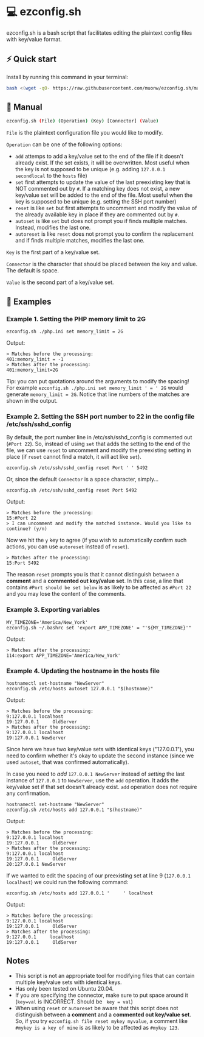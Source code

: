 # 💻 ezconfig.sh

ezconfig.sh is a bash script that facilitates editing the plaintext config files with key/value format.


## ⚡️ Quick start

Install by running this command in your terminal:

```sh
bash <(wget -qO- https://raw.githubusercontent.com/muonw/ezconfig.sh/main/installer.sh)
```


## 📖 Manual

```sh
ezconfig.sh (File) (Operation) (Key) [Connector] (Value)
```

`File` is the plaintext configuration file you would like to modify.

`Operation` can be one of the following options:
  - `add` attemps to add a key/value set to the end of the file if it doesn't already exist. If the set exists, it will be overwritten. Most useful when the key is not supposed to be unique (e.g. adding `127.0.0.1  secondlocal` to the `hosts` file)
  - `set` first attempts to update the value of the last preexisting key that is NOT commented out by `#`. If a matching key does not exist, a new key/value set will be added to the end of the file. Most useful when the key is supposed to be unique (e.g. setting the SSH port number)
  - `reset` is like `set` but first attempts to uncomment and modify the value of the already available key in place if they are commented out by `#`.
  - `autoset` is like `set` but does not prompt you if finds multiple matches. Instead, modifies the last one.
  - `autoreset` is like `reset` does not prompt you to confirm the replacement and if finds multiple matches, modifies the last one.

`Key` is the first part of a key/value set.

`Connector` is the character that should be placed between the key and value. The default is space.

`Value` is the second part of a key/value set.


## 👀 Examples

### Example 1. Setting the PHP memory limit to 2G

```
ezconfig.sh ./php.ini set memory_limit = 2G
```

Output:
```
> Matches before the processing:
401:memory_limit = -1
> Matches after the processing:
401:memory_limit=2G
```
Tip: you can put quotations around the arguments to modify the spacing! For example `ezconfig.sh ./php.ini set memory_limit ' = ' 2G` would generate `memory_limit = 2G`. Notice that line numbers of the matches are shown in the output.

### Example 2. Setting the SSH port number to 22 in the config file /etc/ssh/sshd_config

By default, the port number line in /etc/ssh/sshd_config is commented out (`#Port 22`). So, instead of using `set` that adds the setting to the end of the file, we can use `reset` to uncomment and modify the preexisting setting in place (if `reset` cannot find a match, it will act like `set`).

```
ezconfig.sh /etc/ssh/sshd_config reset Port ' ' 5492
```

Or, since the default `Connector` is a space character, simply...

```
ezconfig.sh /etc/ssh/sshd_config reset Port 5492
```

Output:
```
> Matches before the processing:
15:#Port 22
> I can uncomment and modify the matched instance. Would you like to continue? (y/n)
```
Now we hit the `y` key to agree (if you wish to automatically confirm such actions, you can use `autoreset` instead of `reset`). 
```
> Matches after the processing:
15:Port 5492
```
The reason `reset` prompts you is that it cannot distinguish between a **comment** and a **commented out key/value set**. In this case, a line that contains `#Port should be set below` is as likely to be affected as `#Port 22` and you may lose the content of the comments.

### Example 3. Exporting variables

```
MY_TIMEZONE='America/New_York'
ezconfig.sh ~/.bashrc set 'export APP_TIMEZONE' = "'${MY_TIMEZONE}'"
```
Output:
```
> Matches after the processing:
114:export APP_TIMEZONE='America/New_York'
```

### Example 4. Updating the hostname in the hosts file
```
hostnamectl set-hostname "NewServer"
ezconfig.sh /etc/hosts autoset 127.0.0.1 "$(hostname)"
```

Output:
```
> Matches before the processing:
9:127.0.0.1 localhost
19:127.0.0.1     OldServer
> Matches after the processing:
9:127.0.0.1 localhost
19:127.0.0.1 NewServer
```
Since here we have two key/value sets with identical keys ("127.0.0.1"), you need to confirm whether it's okay to update the second instance (since we used `autoset`, that was confirmed automatically).

In case you need to *add* `127.0.0.1 NewServer` instead of *setting* the last instance of `127.0.0.1` to `NewServer`, use the `add` operation. It adds the key/value set if that set doesn't already exist. `add` operation does not require any confirmation.
```
hostnamectl set-hostname "NewServer"
ezconfig.sh /etc/hosts add 127.0.0.1 "$(hostname)"
```
Output:
```
> Matches before the processing:
9:127.0.0.1 localhost
19:127.0.0.1     OldServer
> Matches after the processing:
9:127.0.0.1 localhost
19:127.0.0.1     OldServer
20:127.0.0.1 NewServer
```
If we wanted to edit the spacing of our preexisting set at line 9 (`127.0.0.1 localhost`) we could run the following command:
```
ezconfig.sh /etc/hosts add 127.0.0.1 '     ' localhost
```
Output:
```
> Matches before the processing:
9:127.0.0.1 localhost
19:127.0.0.1     OldServer
> Matches after the processing:
9:127.0.0.1     localhost
19:127.0.0.1     OldServer
```

## Notes
- This script is not an appropriate tool for modifying files that can contain multiple key/value sets with identical keys.
- Has only been tested on Ubuntu 20.04.
- If you are specifying the connector, make sure to put space around it (`key=val` is INCORRECT. Should be ` key = val`)
- When using `reset` or `autoreset` be aware that this script does not distinguish between a **comment** and a **commented out key/value set**. So, if you try `ezconfig.sh file reset mykey myvalue`, a comment like `#mykey is a key of mine` is as likely to be affected as `#mykey 123`.

